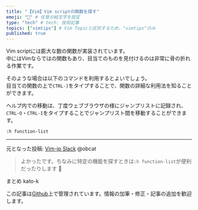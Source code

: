 ```yaml
---
title: "【Vim】Vim scriptの関数を探す"
emoji: "💨" # 任意の絵文字を設定
type: "tech" # tech: 技術記事
topics: ["vimtips"] # Vim Topicと区別するため、"vimtips"のみ
published: true
---
```


Vim scriptには膨大な数の関数が実装されています。  
中にはVimならではの関数もあり、目当てのものを見付けるのは非常に骨の折れる作業です。  

そのような場合は以下のコマンドを利用するとよいでしょう。  
目当ての関数の上で`CTRL-]`をタイプすることで、関数の詳細な利用法を知ることができます。  

ヘルプ内での移動は、丁度ウェブブラウザの様にジャンプリストに記録され、`CTRL-O`・`CTRL-I`をタイプすることでジャンプリスト間を移動することができます。  

```vim
:h function-list
```

-------------------------------------------------------------------------------
元となった投稿: [Vim-jp Slack](https://vim-jp.org/slacklog/CJMV3MSLR/2021/02/#ts-1613726265.328000) @obcat
> よかったです。ちなみに特定の機能を探すときは`:h function-list`が便利だったりします 🔎

まとめ kato-k

この記事は[Github](https://github.com/kato-k/vim-tips)上で管理されています。情報の加筆・修正・記事の追加を歓迎します。
